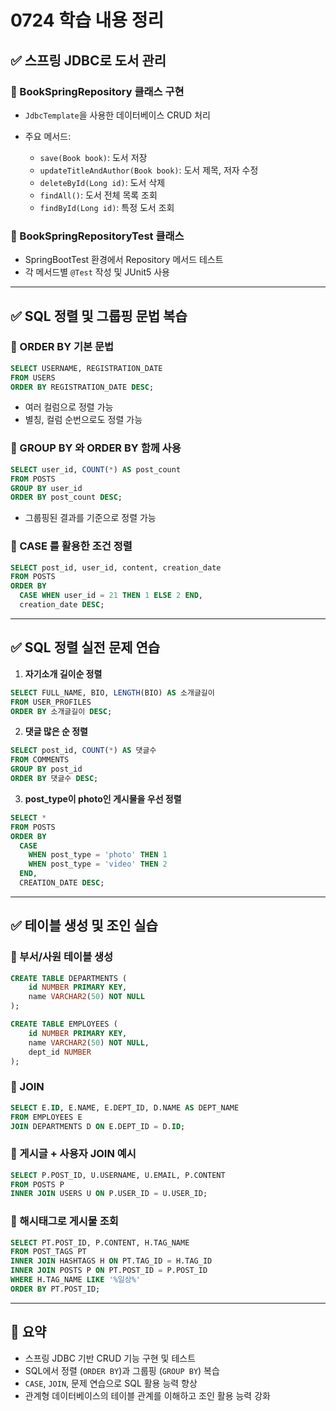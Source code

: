 # 0724 학습 내용 정리

## ✅ 스프링 JDBC로 도서 관리

### 📌 BookSpringRepository 클래스 구현

* `JdbcTemplate`을 사용한 데이터베이스 CRUD 처리
* 주요 메서드:

  * `save(Book book)`: 도서 저장
  * `updateTitleAndAuthor(Book book)`: 도서 제목, 저자 수정
  * `deleteById(Long id)`: 도서 삭제
  * `findAll()`: 도서 전체 목록 조회
  * `findById(Long id)`: 특정 도서 조회

### 📌 BookSpringRepositoryTest 클래스

* SpringBootTest 환경에서 Repository 메서드 테스트
* 각 메서드별 `@Test` 작성 및 JUnit5 사용

---

## ✅ SQL 정렬 및 그룹핑 문법 복습

### 🔸 ORDER BY 기본 문법

```sql
SELECT USERNAME, REGISTRATION_DATE
FROM USERS
ORDER BY REGISTRATION_DATE DESC;
```

* 여러 컬럼으로 정렬 가능
* 별칭, 컬럼 순번으로도 정렬 가능

### 🔸 GROUP BY 와 ORDER BY 함께 사용

```sql
SELECT user_id, COUNT(*) AS post_count
FROM POSTS
GROUP BY user_id
ORDER BY post_count DESC;
```

* 그룹핑된 결과를 기준으로 정렬 가능

### 🔸 CASE 를 활용한 조건 정렬

```sql
SELECT post_id, user_id, content, creation_date
FROM POSTS
ORDER BY
  CASE WHEN user_id = 21 THEN 1 ELSE 2 END,
  creation_date DESC;
```

---

## ✅ SQL 정렬 실전 문제 연습

1. **자기소개 길이순 정렬**

```sql
SELECT FULL_NAME, BIO, LENGTH(BIO) AS 소개글길이
FROM USER_PROFILES
ORDER BY 소개글길이 DESC;
```

2. **댓글 많은 순 정렬**

```sql
SELECT post_id, COUNT(*) AS 댓글수
FROM COMMENTS
GROUP BY post_id
ORDER BY 댓글수 DESC;
```

3. **post_type이 photo인 게시물을 우선 정렬**

```sql
SELECT *
FROM POSTS
ORDER BY
  CASE
    WHEN post_type = 'photo' THEN 1
    WHEN post_type = 'video' THEN 2
  END,
  CREATION_DATE DESC;
```

---

## ✅ 테이블 생성 및 조인 실습

### 🔸 부서/사원 테이블 생성

```sql
CREATE TABLE DEPARTMENTS (
    id NUMBER PRIMARY KEY,
    name VARCHAR2(50) NOT NULL
);

CREATE TABLE EMPLOYEES (
    id NUMBER PRIMARY KEY,
    name VARCHAR2(50) NOT NULL,
    dept_id NUMBER
);
```

### 🔸 JOIN

```sql
SELECT E.ID, E.NAME, E.DEPT_ID, D.NAME AS DEPT_NAME
FROM EMPLOYEES E
JOIN DEPARTMENTS D ON E.DEPT_ID = D.ID;
```

### 🔸 게시글 + 사용자 JOIN 예시

```sql
SELECT P.POST_ID, U.USERNAME, U.EMAIL, P.CONTENT
FROM POSTS P
INNER JOIN USERS U ON P.USER_ID = U.USER_ID;
```

### 🔸 해시태그로 게시물 조회

```sql
SELECT PT.POST_ID, P.CONTENT, H.TAG_NAME
FROM POST_TAGS PT
INNER JOIN HASHTAGS H ON PT.TAG_ID = H.TAG_ID
INNER JOIN POSTS P ON PT.POST_ID = P.POST_ID
WHERE H.TAG_NAME LIKE '%일상%'
ORDER BY PT.POST_ID;
```

---

## 🧠 요약

* 스프링 JDBC 기반 CRUD 기능 구현 및 테스트
* SQL에서 정렬 (`ORDER BY`)과 그룹핑 (`GROUP BY`) 복습
* `CASE`, `JOIN`, 문제 연습으로 SQL 활용 능력 향상
* 관계형 데이터베이스의 테이블 관계를 이해하고 조인 활용 능력 강화
